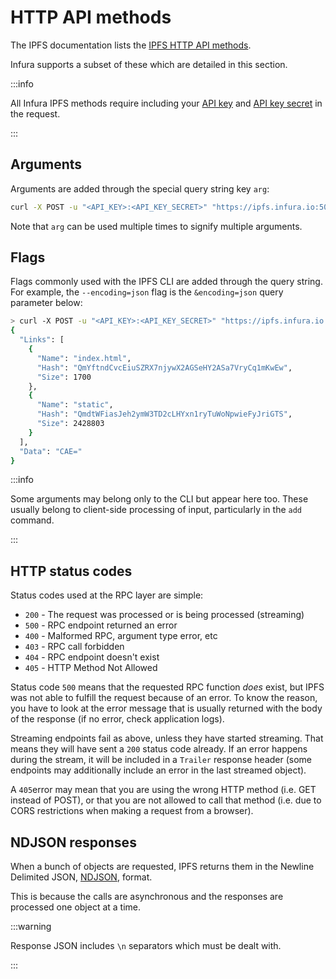 # HTTP API methods

The IPFS documentation lists the [IPFS HTTP API methods](https://docs.ipfs.io/reference/http/api/).

Infura supports a subset of these which are detailed in this section.

:::info

All Infura IPFS methods require including your [API key](../../../../../developer-tools/dashboard/get-started/create-api/) and
[API key secret](../../../../../developer-tools/dashboard/how-to/secure-an-api/api-key-secret) in the request.

:::

## Arguments

Arguments are added through the special query string key `arg`:

```bash
curl -X POST -u "<API_KEY>:<API_KEY_SECRET>" "https://ipfs.infura.io:5001/api/v0/cat?arg=QmeGAVddnBSnKc1DLE7DLV9uuTqo5F7QbaveTjr45JUdQn"
```

Note that `arg` can be used multiple times to signify multiple arguments.

## Flags

Flags commonly used with the IPFS CLI are added through the query string. For example, the `--encoding=json` flag is the `&encoding=json` query parameter below:

```bash
> curl -X POST -u "<API_KEY>:<API_KEY_SECRET>" "https://ipfs.infura.io:5001/api/v0/object/get?arg=QmaaqrHyAQm7gALkRW8DcfGX3u8q9rWKnxEMmf7m9z515w&encoding=json"
{
  "Links": [
    {
      "Name": "index.html",
      "Hash": "QmYftndCvcEiuSZRX7njywX2AGSeHY2ASa7VryCq1mKwEw",
      "Size": 1700
    },
    {
      "Name": "static",
      "Hash": "QmdtWFiasJeh2ymW3TD2cLHYxn1ryTuWoNpwieFyJriGTS",
      "Size": 2428803
    }
  ],
  "Data": "CAE="
}
```

:::info

Some arguments may belong only to the CLI but appear here too. These usually belong to client-side processing of input, particularly in the `add` command.

:::

## HTTP status codes

Status codes used at the RPC layer are simple:

- `200` - The request was processed or is being processed (streaming)
- `500` - RPC endpoint returned an error
- `400` - Malformed RPC, argument type error, etc
- `403` - RPC call forbidden
- `404` - RPC endpoint doesn't exist
- `405` - HTTP Method Not Allowed

Status code `500` means that the requested RPC function _does_ exist, but IPFS was not able to fulfill the request because of an error. To know the reason, you have to look at the error message that is usually returned with the body of the response (if no error, check application logs).

Streaming endpoints fail as above, unless they have started streaming. That means they will have sent a `200` status code already. If an error happens during the stream, it will be included in a `Trailer` response header (some endpoints may additionally include an error in the last streamed object).

A `405`error may mean that you are using the wrong HTTP method (i.e. GET instead of POST), or that you are not allowed to call that method (i.e. due to CORS restrictions when making a request from a browser).

## NDJSON responses

<!-- markdown-link-check-disable -->
When a bunch of objects are requested, IPFS returns them in the Newline Delimited JSON, [NDJSON](http://ndjson.org/), format.
<!-- markdown-link-check-enable-->
This is because the calls are asynchronous and the responses are processed one object at a time.

:::warning

Response JSON includes `\n` separators which must be dealt with.

:::
